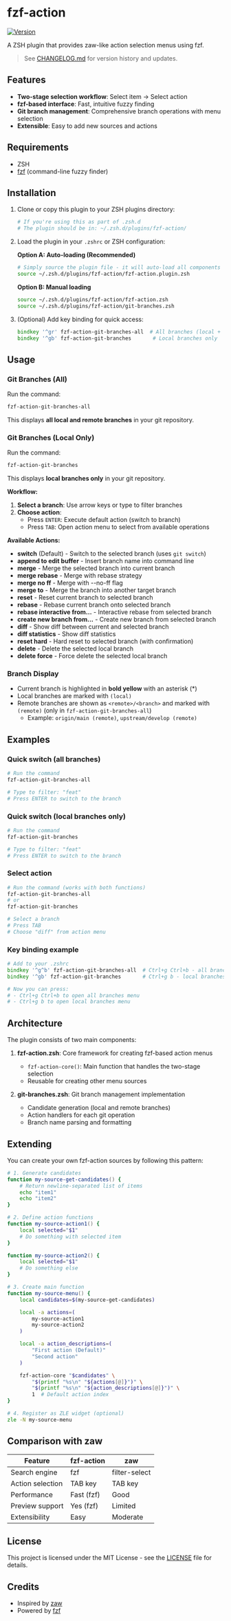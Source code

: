 # fzf-action

[![Version](https://img.shields.io/badge/version-0.1.1-blue.svg)](CHANGELOG.md)

A ZSH plugin that provides zaw-like action selection menus using fzf.

> See [CHANGELOG.md](CHANGELOG.md) for version history and updates.

## Features

- **Two-stage selection workflow**: Select item → Select action
- **fzf-based interface**: Fast, intuitive fuzzy finding
- **Git branch management**: Comprehensive branch operations with menu selection
- **Extensible**: Easy to add new sources and actions

## Requirements

- ZSH
- [fzf](https://github.com/junegunn/fzf) (command-line fuzzy finder)

## Installation

1. Clone or copy this plugin to your ZSH plugins directory:

   ```bash
   # If you're using this as part of .zsh.d
   # The plugin should be in: ~/.zsh.d/plugins/fzf-action/
   ```

2. Load the plugin in your `.zshrc` or ZSH configuration:

   **Option A: Auto-loading (Recommended)**

   ```zsh
   # Simply source the plugin file - it will auto-load all components
   source ~/.zsh.d/plugins/fzf-action/fzf-action.plugin.zsh
   ```

   **Option B: Manual loading**

   ```zsh
   source ~/.zsh.d/plugins/fzf-action/fzf-action.zsh
   source ~/.zsh.d/plugins/fzf-action/git-branches.zsh
   ```

3. (Optional) Add key binding for quick access:

   ```zsh
   bindkey '^gr' fzf-action-git-branches-all  # All branches (local + remote)
   bindkey '^gb' fzf-action-git-branches       # Local branches only
   ```

## Usage

### Git Branches (All)

Run the command:

```zsh
fzf-action-git-branches-all
```

This displays **all local and remote branches** in your git repository.

### Git Branches (Local Only)

Run the command:

```zsh
fzf-action-git-branches
```

This displays **local branches only** in your git repository.

**Workflow:**

1. **Select a branch**: Use arrow keys or type to filter branches
2. **Choose action**:
   - Press `ENTER`: Execute default action (switch to branch)
   - Press `TAB`: Open action menu to select from available operations

**Available Actions:**

- **switch** (Default) - Switch to the selected branch (uses `git switch`)
- **append to edit buffer** - Insert branch name into command line
- **merge** - Merge the selected branch into current branch
- **merge rebase** - Merge with rebase strategy
- **merge no ff** - Merge with --no-ff flag
- **merge to** - Merge the branch into another target branch
- **reset** - Reset current branch to selected branch
- **rebase** - Rebase current branch onto selected branch
- **rebase interactive from...** - Interactive rebase from selected branch
- **create new branch from...** - Create new branch from selected branch
- **diff** - Show diff between current and selected branch
- **diff statistics** - Show diff statistics
- **reset hard** - Hard reset to selected branch (with confirmation)
- **delete** - Delete the selected local branch
- **delete force** - Force delete the selected local branch

### Branch Display

- Current branch is highlighted in **bold yellow** with an asterisk (\*)
- Local branches are marked with `(local)`
- Remote branches are shown as `<remote>/<branch>` and marked with `(remote)` (only in `fzf-action-git-branches-all`)
  - Example: `origin/main (remote)`, `upstream/develop (remote)`

## Examples

### Quick switch (all branches)

```zsh
# Run the command
fzf-action-git-branches-all

# Type to filter: "feat"
# Press ENTER to switch to the branch
```

### Quick switch (local branches only)

```zsh
# Run the command
fzf-action-git-branches

# Type to filter: "feat"
# Press ENTER to switch to the branch
```

### Select action

```zsh
# Run the command (works with both functions)
fzf-action-git-branches-all
# or
fzf-action-git-branches

# Select a branch
# Press TAB
# Choose "diff" from action menu
```

### Key binding example

```zsh
# Add to your .zshrc
bindkey '^g^b' fzf-action-git-branches-all  # Ctrl+g Ctrl+b - all branches
bindkey '^gb' fzf-action-git-branches       # Ctrl+g b - local branches only

# Now you can press:
# - Ctrl+g Ctrl+b to open all branches menu
# - Ctrl+g b to open local branches menu
```

## Architecture

The plugin consists of two main components:

1. **fzf-action.zsh**: Core framework for creating fzf-based action menus
   - `fzf-action-core()`: Main function that handles the two-stage selection
   - Reusable for creating other menu sources

2. **git-branches.zsh**: Git branch management implementation
   - Candidate generation (local and remote branches)
   - Action handlers for each git operation
   - Branch name parsing and formatting

## Extending

You can create your own fzf-action sources by following this pattern:

```zsh
# 1. Generate candidates
function my-source-get-candidates() {
    # Return newline-separated list of items
    echo "item1"
    echo "item2"
}

# 2. Define action functions
function my-source-action1() {
    local selected="$1"
    # Do something with selected item
}

function my-source-action2() {
    local selected="$1"
    # Do something else
}

# 3. Create main function
function my-source-menu() {
    local candidates=$(my-source-get-candidates)

    local -a actions=(
        my-source-action1
        my-source-action2
    )

    local -a action_descriptions=(
        "First action (Default)"
        "Second action"
    )

    fzf-action-core "$candidates" \
        "$(printf "%s\n" "${actions[@]}")" \
        "$(printf "%s\n" "${action_descriptions[@]}")" \
        1  # Default action index
}

# 4. Register as ZLE widget (optional)
zle -N my-source-menu
```

## Comparison with zaw

| Feature          | fzf-action | zaw           |
| ---------------- | ---------- | ------------- |
| Search engine    | fzf        | filter-select |
| Action selection | TAB key    | TAB key       |
| Performance      | Fast (fzf) | Good          |
| Preview support  | Yes (fzf)  | Limited       |
| Extensibility    | Easy       | Moderate      |

## License

This project is licensed under the MIT License - see the [LICENSE](LICENSE) file for details.

## Credits

- Inspired by [zaw](https://github.com/zsh-users/zaw)
- Powered by [fzf](https://github.com/junegunn/fzf)
